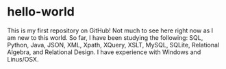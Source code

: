 # hello-world

This is my first repository on GitHub! Not much to see here right now as I am new to this world. So far, I have been studying the following: SQL, Python, Java, JSON, XML, Xpath, XQuery, XSLT, MySQL, SQLite, Relational Algebra, and Relational Design. I have experience with Windows and Linus/OSX.

